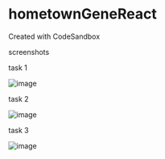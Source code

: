 # hometownGeneReact
Created with CodeSandbox

screenshots



task 1

![image](https://github.com/gkudemus/hometownGeneReact/assets/6787094/f2b23503-70e8-4c78-b8be-e2a8660773fe)

task 2

![image](https://github.com/gkudemus/hometownGeneReact/assets/6787094/5883cd6c-18ea-4676-8a6c-89375f09ad77)

task 3

![image](https://github.com/gkudemus/hometownGeneReact/assets/6787094/826482f8-6955-4ff7-8d2c-b286449fda57)
